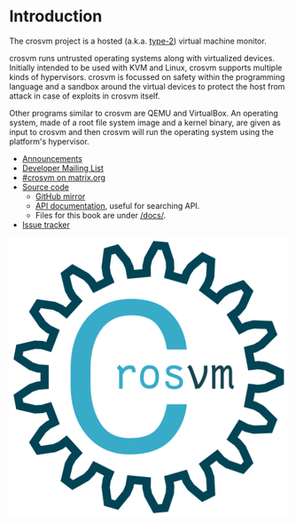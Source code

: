 # Introduction

The crosvm project is a hosted (a.k.a.
[type-2](https://en.wikipedia.org/wiki/Hypervisor#Classification)) virtual machine monitor.

crosvm runs untrusted operating systems along with virtualized devices. Initially intended to be
used with KVM and Linux, crosvm supports multiple kinds of hypervisors. crosvm is focussed on safety
within the programming language and a sandbox around the virtual devices to protect the host from
attack in case of exploits in crosvm itself.

Other programs similar to crosvm are QEMU and VirtualBox. An operating system, made of a root file
system image and a kernel binary, are given as input to crosvm and then crosvm will run the
operating system using the platform's hypervisor.

- [Announcements](https://groups.google.com/a/chromium.org/g/crosvm-announce)
- [Developer Mailing List](https://groups.google.com/a/chromium.org/g/crosvm-dev)
- [#crosvm on matrix.org](https://matrix.to/#/#crosvm:matrix.org)
- [Source code](https://chromium.googlesource.com/chromiumos/platform/crosvm/)
  - [GitHub mirror](https://github.com/google/crosvm)
  - [API documentation](https://google.github.io/crosvm/doc/crosvm/), useful for searching API.
  - Files for this book are under
    [/docs/](https://chromium.googlesource.com/chromiumos/platform/crosvm/+/HEAD/docs/).
- [Issue tracker](https://bugs.chromium.org/p/chromium/issues/list?q=component:OS%3ESystems%3EContainers)

![logo](./logo.svg)
